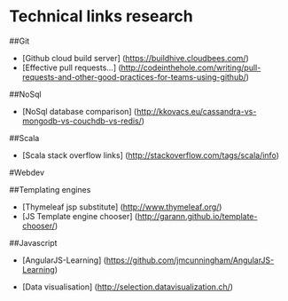 Technical links research
==========

##Git
* [Github cloud build server] (https://buildhive.cloudbees.com/)
* [Effective pull requests...] (http://codeinthehole.com/writing/pull-requests-and-other-good-practices-for-teams-using-github/)

##NoSql
* [NoSql database comparison] (http://kkovacs.eu/cassandra-vs-mongodb-vs-couchdb-vs-redis/)

##Scala
* [Scala stack overflow links] (http://stackoverflow.com/tags/scala/info)

#Webdev

##Templating engines
* [Thymeleaf jsp substitute] (http://www.thymeleaf.org/)
* [JS Template engine chooser] (http://garann.github.io/template-chooser/)

##Javascript
* [AngularJS-Learning] (https://github.com/jmcunningham/AngularJS-Learning)

* [Data visualisation] (http://selection.datavisualization.ch/)
